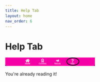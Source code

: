 ```yaml
---
title: Help Tab
layout: home
nav_order: 6
---
```


# Help Tab

![Help](../assets/images/tabbar_help.png)

You're already reading it!